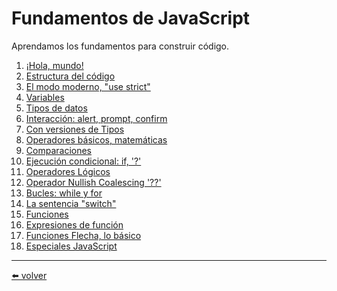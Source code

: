 # Fundamentos de JavaScript

Aprendamos los fundamentos para construir código.

1. [¡Hola, mundo!](https://github.com/VictorHugoAguilar/javascript-interview-questions-explained/tree/main/theory/first-steps/01_hello-world)
2. [Estructura del código](https://github.com/VictorHugoAguilar/javascript-interview-questions-explained/tree/main/theory/first-steps/02_structure)
3. [El modo moderno, "use strict"](https://github.com/VictorHugoAguilar/javascript-interview-questions-explained/tree/main/theory/first-steps/03_strict-mode)
4. [Variables](https://github.com/VictorHugoAguilar/javascript-interview-questions-explained/tree/main/theory/first-steps/04_variables)
5. [Tipos de datos](https://github.com/VictorHugoAguilar/javascript-interview-questions-explained/tree/main/theory/first-steps/05_types)
6. [Interacción: alert, prompt, confirm](https://github.com/VictorHugoAguilar/javascript-interview-questions-explained/tree/main/theory/first-steps/06_alert-prompt-confirm)
7. [Con versiones de Tipos](https://github.com/VictorHugoAguilar/javascript-interview-questions-explained/blob/main/theory/first-steps/07_type-conversions)
8. [Operadores básicos, matemáticas](https://github.com/VictorHugoAguilar/javascript-interview-questions-explained/tree/main/theory/first-steps/08_operators)
9. [Comparaciones](https://github.com/VictorHugoAguilar/javascript-interview-questions-explained/tree/main/theory/first-steps/09_comparison)
10. [Ejecución condicional: if, '?']()
11. [Operadores Lógicos]()
12. [Operador Nullish Coalescing '??']()
13. [Bucles: while y for]()
14. [La sentencia "switch"]()
15. [Funciones]()
16. [Expresiones de función]()
17. [Funciones Flecha, lo básico]()
18. [Especiales JavaScript]()

---
[⬅️ volver](https://github.com/VictorHugoAguilar/javascript-interview-questions-explained/blob/main/theory/readme.md)
